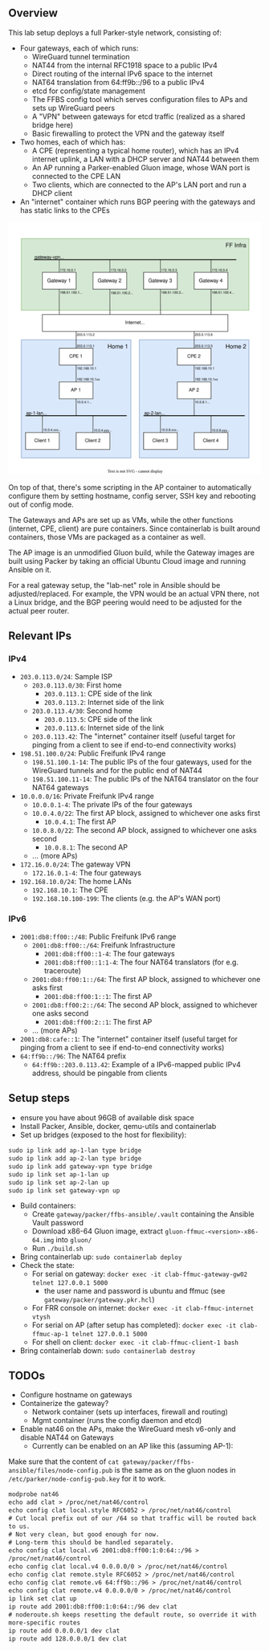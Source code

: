 ## Overview

This lab setup deploys a full Parker-style network, consisting of:
- Four gateways, each of which runs:
  - WireGuard tunnel termination
  - NAT44 from the internal RFC1918 space to a public IPv4
  - Direct routing of the internal IPv6 space to the internet
  - NAT64 translation from 64:ff9b::/96 to a public IPv4
  - etcd for config/state management
  - The FFBS config tool which serves configuration files to APs and sets up WireGuard peers
  - A "VPN" between gateways for etcd traffic (realized as a shared bridge here)
  - Basic firewalling to protect the VPN and the gateway itself
- Two homes, each of which has:
  - A CPE (representing a typical home router), which has an IPv4 internet uplink, a LAN with a DHCP server and NAT44 between them
  - An AP running a Parker-enabled Gluon image, whose WAN port is connected to the CPE LAN
  - Two clients, which are connected to the AP's LAN port and run a DHCP client
- An "internet" container which runs BGP peering with the gateways and has static links to the CPEs

![](overview.svg)

On top of that, there's some scripting in the AP container to automatically configure them by setting hostname, config server, SSH key and rebooting out of config mode.

The Gateways and APs are set up as VMs, while the other functions (internet, CPE, client) are pure containers.
Since containerlab is built around containers, those VMs are packaged as a container as well.

The AP image is an unmodified Gluon build, while the Gateway images are built using Packer by taking an official Ubuntu Cloud image and running Ansible on it.

For a real gateway setup, the "lab-net" role in Ansible should be adjusted/replaced. For example, the VPN would be an actual VPN there, not a Linux bridge,
and the BGP peering would need to be adjusted for the actual peer router.

## Relevant IPs
### IPv4
- `203.0.113.0/24`: Sample ISP
  - `203.0.113.0/30`: First home
    - `203.0.113.1`: CPE side of the link
    - `203.0.113.2`: Internet side of the link
  - `203.0.113.4/30`: Second home
    - `203.0.113.5`: CPE side of the link
    - `203.0.113.6`: Internet side of the link
  - `203.0.113.42`: The "internet" container itself (useful target for pinging from a client to see if end-to-end connectivity works)
- `198.51.100.0/24`: Public Freifunk IPv4 range
  - `198.51.100.1-14`: The public IPs of the four gateways, used for the WireGuard tunnels and for the public end of NAT44
  - `198.51.100.11-14`: The public IPs of the NAT64 translator on the four NAT64 gateways
- `10.0.0.0/16`: Private Freifunk IPv4 range
  - `10.0.0.1-4`: The private IPs of the four gateways
  - `10.0.4.0/22`: The first AP block, assigned to whichever one asks first
    - `10.0.4.1`: The first AP
  - `10.0.8.0/22`: The second AP block, assigned to whichever one asks second
    - `10.0.8.1`: The second AP
  - ... (more APs)
- `172.16.0.0/24`: The gateway VPN
  - `172.16.0.1-4`: The four gateways
- `192.168.10.0/24`: The home LANs
  - `192.168.10.1`: The CPE
  - `192.168.10.100-199`: The clients (e.g. the AP's WAN port)

### IPv6
- `2001:db8:ff00::/48`: Public Freifunk IPv6 range
  - `2001:db8:ff00::/64`: Freifunk Infrastructure
    - `2001:db8:ff00::1-4`: The four gateways
    - `2001:db8:ff00::1:1-4`: The four NAT64 translators (for e.g. traceroute)
  - `2001:db8:ff00:1::/64`: The first AP block, assigned to whichever one asks first
    - `2001:db8:ff00:1::1`: The first AP
  - `2001:db8:ff00:2::/64`: The second AP block, assigned to whichever one asks second
    - `2001:db8:ff00:2::1`: The first AP
  - ... (more APs)
- `2001:db8:cafe::1`: The "internet" container itself (useful target for pinging from a client to see if end-to-end connectivity works)
- `64:ff9b::/96`: The NAT64 prefix
  - `64:ff9b::203.0.113.42`: Example of a IPv6-mapped public IPv4 address, should be pingable from clients

## Setup steps

- ensure you have about 96GB of available disk space
- Install Packer, Ansible, docker, qemu-utils and containerlab
- Set up bridges (exposed to the host for flexibility):
```
sudo ip link add ap-1-lan type bridge
sudo ip link add ap-2-lan type bridge
sudo ip link add gateway-vpn type bridge
sudo ip link set ap-1-lan up
sudo ip link set ap-2-lan up
sudo ip link set gateway-vpn up
```
- Build containers:
  - Create `gateway/packer/ffbs-ansible/.vault` containing the Ansible Vault password
  - Download x86-64 Gluon image, extract `gluon-ffmuc-<version>-x86-64.img` into `gluon/`
  - Run `./build.sh`
- Bring containerlab up: `sudo containerlab deploy`
- Check the state:
  - For serial on gateway: `docker exec -it clab-ffmuc-gateway-gw02 telnet 127.0.0.1 5000`
    - the user name and password is ubuntu and ffmuc (see `gateway/packer/gateway.pkr.hcl`)
  - For FRR console on internet: `docker exec -it clab-ffmuc-internet vtysh`
  - For serial on AP (after setup has completed): `docker exec -it clab-ffmuc-ap-1 telnet 127.0.0.1 5000`
  - For shell on client: `docker exec -it clab-ffmuc-client-1 bash`
- Bring containerlab down: `sudo containerlab destroy`


## TODOs
- Configure hostname on gateways
- Containerize the gateway?
  - Network container (sets up interfaces, firewall and routing)
  - Mgmt container (runs the config daemon and etcd)
- Enable nat46 on the APs, make the WireGuard mesh v6-only and disable NAT44 on Gateways
  - Currently can be enabled on an AP like this (assuming AP-1):

Make sure that the content of `cat gateway/packer/ffbs-ansible/files/node-config.pub` is the same as on the gluon nodes in `/etc/parker/node-config-pub.key` for it to work.

```
modprobe nat46
echo add clat > /proc/net/nat46/control
echo config clat local.style RFC6052 > /proc/net/nat46/control
# Cut local prefix out of our /64 so that traffic will be routed back to us.
# Not very clean, but good enough for now.
# Long-term this should be handled separately.
echo config clat local.v6 2001:db8:ff00:1:0:64::/96 > /proc/net/nat46/control
echo config clat local.v4 0.0.0.0/0 > /proc/net/nat46/control
echo config clat remote.style RFC6052 > /proc/net/nat46/control
echo config clat remote.v6 64:ff9b::/96 > /proc/net/nat46/control
echo config clat remote.v4 0.0.0.0/0 > /proc/net/nat46/control
ip link set clat up
ip route add 2001:db8:ff00:1:0:64::/96 dev clat
# noderoute.sh keeps resetting the default route, so override it with more-specific routes
ip route add 0.0.0.0/1 dev clat
ip route add 128.0.0.0/1 dev clat
```
